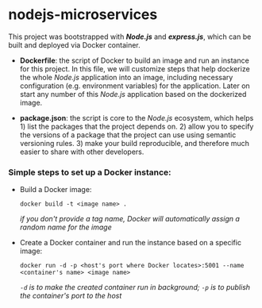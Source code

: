 # nodejs-microservices

This project was bootstrapped with ***Node.js*** and ***express.js***, which can be built and deployed via Docker container.

- **Dockerfile**: the script of Docker to build an image and run an instance for this project. In this file, we will customize steps that help dockerize the whole *Node.js* application into an image, including necessary configuration (e.g. environment variables) for the application. Later on start any number of this *Node.js* application based on the dockerized image.

- **package.json**: the script is core to the *Node.js* ecosystem, which helps 1) list the packages that the project depends on. 2) allow you to specify the versions of a package that the project can use using semantic versioning rules. 3) make your build reproducible, and therefore much easier to share with other developers.



### Simple steps to set up a Docker instance:
- Build a Docker image:

  `docker build -t <image name> . `

  *if you don't provide a tag name, Docker will automatically assign a random name for the image*

- Create a Docker container and run the instance based on a specific image:

  `docker run -d -p <host's port where Docker locates>:5001 --name <container's name> <image name>`

  *`-d` is to make the created container run in background;
  `-p` is to publish the container's port to the host*
